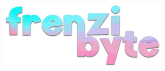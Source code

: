 <p align="center">
  <img src="https://github.com/frenzibyte/frenzibyte/blob/master/frenzibyte-text.png?raw=true" width=500/>
</p>
